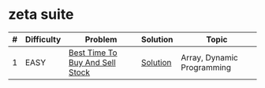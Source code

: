 # zeta suite

| # | Difficulty | Problem | Solution | Topic |
|---|------------|---------|----------|--------|
| 1 | EASY | [Best Time To Buy And Sell Stock](https://leetcode.com/problems/best-time-to-buy-and-sell-stock) | [Solution](../coding/datastructures/arrays/StockBuySell.java) | Array, Dynamic Programming |

